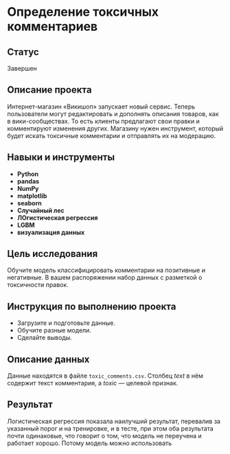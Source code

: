 
# Определение токсичных комментариев

## Статус

Завершен

## Описание проекта

Интернет-магазин «Викишоп» запускает новый сервис. Теперь пользователи могут редактировать и дополнять описания товаров, как в вики-сообществах. То есть клиенты предлагают свои правки и комментируют изменения других. Магазину нужен инструмент, который будет искать токсичные комментарии и отправлять их на модерацию.
## Навыки и инструменты

- **Python**
- **pandas**
- **NumPy**
- **matplotlib**
- **seaborn**
- **Случайный лес**
- **ЛОгистическая регрессия**
- **LGBM**
- **визуализация данных**

## Цель исследования

Обучите модель классифицировать комментарии на позитивные и негативные. В вашем распоряжении набор данных с разметкой о токсичности правок.

## Инструкция по выполнению проекта

- Загрузите и подготовьте данные.
- Обучите разные модели. 
- Сделайте выводы.

## Описание данных

Данные находятся в файле `toxic_comments.csv`. Столбец *text* в нём содержит текст комментария, а *toxic* — целевой признак.


## Результат

Логистическая регрессия показала наилучший результат, перевалив за указанный порог и на тренировке, и в тесте, при этом оба результата почти одинаковые, что говорит о том, что модель не переучена и работает хорошо. Потому модель можно использовать
